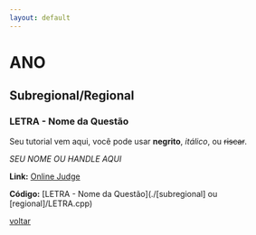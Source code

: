 ```yaml
---
layout: default
---
```


# ANO

## Subregional/Regional

### LETRA - Nome da Questão
Seu tutorial vem aqui, você pode usar **negrito**, _itálico_, ou ~~riscar~~.

_SEU NOME OU HANDLE AQUI_

**Link:** [Online Judge](Link)

**Código:** [LETRA - Nome da Questão](./[subregional] ou [regional]/LETRA.cpp)

[voltar](https://leticiafcs.github.io/Maratona-de-Programacao/)
